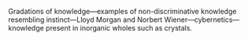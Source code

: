 Gradations of knowledge—examples of non-discriminative knowledge resembling instinct—Lloyd Morgan and Norbert Wiener—cybernetics—knowledge present in inorganic wholes such as crystals.
